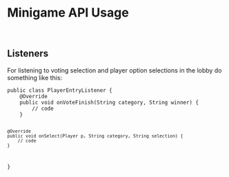 <h1>Minigame API Usage</h1>
<br>
<h2>Listeners</h2>
<p>For listening to voting selection and player option selections in the lobby do something like this:</p>
<code>public class PlayerEntryListener {
    @Override
	public void onVoteFinish(String category, String winner) {
	    // code
	}
	
	@Override
	public void onSelect(Player p, String category, String selection) {
	    // code
	}
}<code>